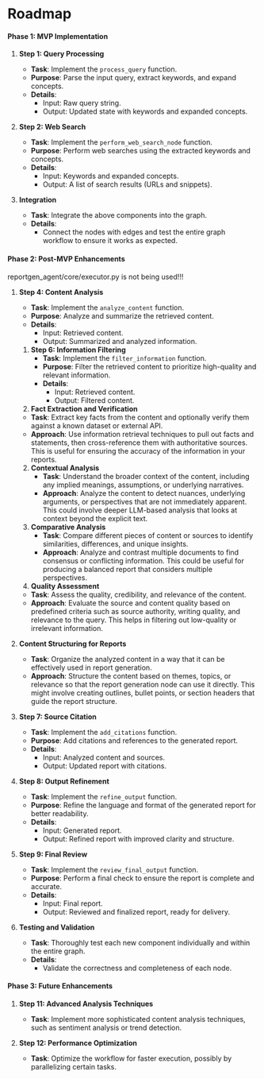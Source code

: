 # Roadmap

#### **Phase 1: MVP Implementation**

1. **Step 1: Query Processing**
   - **Task**: Implement the `process_query` function.
   - **Purpose**: Parse the input query, extract keywords, and expand concepts.
   - **Details**: 
     - Input: Raw query string.
     - Output: Updated state with keywords and expanded concepts.

1. **Step 2: Web Search**
   - **Task**: Implement the `perform_web_search_node` function.
   - **Purpose**: Perform web searches using the extracted keywords and concepts.
   - **Details**: 
     - Input: Keywords and expanded concepts.
     - Output: A list of search results (URLs and snippets).

1. **Integration**
   - **Task**: Integrate the above components into the graph.
   - **Details**: 
     - Connect the nodes with edges and test the entire graph workflow to ensure it works as expected.

#### **Phase 2: Post-MVP Enhancements**
reportgen_agent/core/executor.py is not being used!!!



1. **Step 4: Content Analysis**
   - **Task**: Implement the `analyze_content` function.
   - **Purpose**: Analyze and summarize the retrieved content.
   - **Details**: 
     - Input: Retrieved content.
     - Output: Summarized and analyzed information.
   1. **Step 6: Information Filtering**
      - **Task**: Implement the `filter_information` function.
      - **Purpose**: Filter the retrieved content to prioritize high-quality and relevant information.
      - **Details**: 
        - Input: Retrieved content.
        - Output: Filtered content.
   1. **Fact Extraction and Verification**
     - **Task**: Extract key facts from the content and optionally verify them against a known dataset or external API.
     - **Approach**: Use information retrieval techniques to pull out facts and statements, then cross-reference them with authoritative sources. This is useful for ensuring the accuracy of the information in your reports.
   2. **Contextual Analysis**
      - **Task**: Understand the broader context of the content, including any implied meanings, assumptions, or underlying narratives.
      - **Approach**: Analyze the content to detect nuances, underlying arguments, or perspectives that are not immediately apparent. This could involve deeper LLM-based analysis that looks at context beyond the explicit text.
   3. **Comparative Analysis**
      - **Task**: Compare different pieces of content or sources to identify similarities, differences, and unique insights.
      - **Approach**: Analyze and contrast multiple documents to find consensus or conflicting information. This could be useful for producing a balanced report that considers multiple perspectives.
    4. **Quality Assessment**
      - **Task**: Assess the quality, credibility, and relevance of the content.
      - **Approach**: Evaluate the source and content quality based on predefined criteria such as source authority, writing quality, and relevance to the query. This helps in filtering out low-quality or irrelevant information.

1. **Content Structuring for Reports**
   - **Task**: Organize the analyzed content in a way that it can be effectively used in report generation.
   - **Approach**: Structure the content based on themes, topics, or relevance so that the report generation node can use it directly. This might involve creating outlines, bullet points, or section headers that guide the report structure.

2. **Step 7: Source Citation**
   - **Task**: Implement the `add_citations` function.
   - **Purpose**: Add citations and references to the generated report.
   - **Details**: 
     - Input: Analyzed content and sources.
     - Output: Updated report with citations.

3. **Step 8: Output Refinement**
   - **Task**: Implement the `refine_output` function.
   - **Purpose**: Refine the language and format of the generated report for better readability.
   - **Details**: 
     - Input: Generated report.
     - Output: Refined report with improved clarity and structure.

4. **Step 9: Final Review**
   - **Task**: Implement the `review_final_output` function.
   - **Purpose**: Perform a final check to ensure the report is complete and accurate.
   - **Details**: 
     - Input: Final report.
     - Output: Reviewed and finalized report, ready for delivery.

5. **Testing and Validation**
   - **Task**: Thoroughly test each new component individually and within the entire graph.
   - **Details**: 
     - Validate the correctness and completeness of each node.

#### **Phase 3: Future Enhancements**

1. **Step 11: Advanced Analysis Techniques**
   - **Task**: Implement more sophisticated content analysis techniques, such as sentiment analysis or trend detection.

1. **Step 12: Performance Optimization**
   - **Task**: Optimize the workflow for faster execution, possibly by parallelizing certain tasks.
